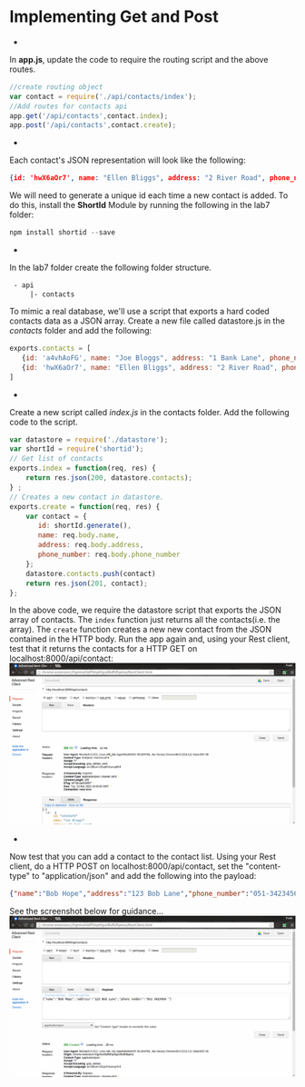 # Implementing Get and Post

* 
In **app.js**, update the code to require the routing script and the above routes.  
```javascript
//create routing object
var contact = require('./api/contacts/index');
//Add routes for contacts api
app.get('/api/contacts',contact.index);
app.post('/api/contacts',contact.create);
```
* 
Each contact's JSON representation will look like the following: 
```json
{id: 'hwX6aOr7', name: "Ellen Bliggs", address: "2 River Road", phone_number: "051-123457"}
```
We will need to generate a unique id each time a new contact is added. To do this, install the **ShortId** Module by running the following in the lab7 folder:  
```javascript
npm install shortid --save
```
* 
In the lab7 folder create the following folder structure.
```
 - api  
     |- contacts
```
To mimic a real database, we'll use a script that exports a hard coded contacts data as a JSON array. Create a new file called datastore.js in the *contacts* folder and add the following:
```javascript
exports.contacts = [ 
   {id: 'a4vhAoFG', name: "Joe Bloggs", address: "1 Bank Lane", phone_number: "051-123456 "},
   {id: 'hwX6aOr7', name: "Ellen Bliggs", address: "2 River Road", phone_number: "051-123457"}
]
```
* 
Create a new script called *index.js* in the contacts folder. Add the following code to the script.
```javascript
var datastore = require('./datastore');
var shortId = require('shortid');
// Get list of contacts
exports.index = function(req, res) {
    return res.json(200, datastore.contacts);
} ;
// Creates a new contact in datastore.
exports.create = function(req, res) {
    var contact = {
       id: shortId.generate(),
       name: req.body.name,
       address: req.body.address,
       phone_number: req.body.phone_number 
    };
    datastore.contacts.push(contact)
    return res.json(201, contact);
};
```
In the above code, we require the datastore script that exports the JSON array of contacts. The ``index`` function just returns all the contacts(i.e. the array). The ``create`` function creates a new new contact from the JSON contained in the HTTP body. Run the app again and, using your Rest client, test that it returns the contacts for a HTTP GET on localhost:8000/api/contact:
![](./img/02.png)

* 
Now test that you can add a contact to the contact list. Using your Rest client, do a HTTP POST on localhost:8000/api/contact, set the "content-type" to "application/json" and add the following into the payload:
```json
{"name":"Bob Hope","address":"123 Bob Lane","phone_number":"051-3423456 "}
```
See the screenshot below for guidance...
![](./img/03.png)

